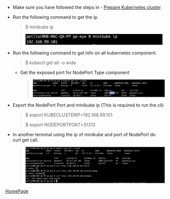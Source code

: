 * Make sure you have followed the steps in - [Prepare Kubernetes cluster](/docs/PrepareKubernetes.md)

* Run the following command to get the ip.
    > $ minikube ip

    > ![clusterip](../screenshots/MiniKubeIp.png)

* Run the following command to get info on all kubernetes component. 
    > $ kubectl get all -o wide

    * Get the exposed port for NodePort Type component
        > ![NodePort](../screenshots/NodePort.png)

* Export the NodePort Port and minikube ip (This is required to run the cli)
    > $ export KUBECLUSTERIP=192.168.99.101

    > $ export NODEPORTPORT=31313

* In another terminal using the ip of minikube and port of NodePort do curl get call.

    > ![RunReport](../screenshots/Runreport.png)



[HomePage](../README.md)
